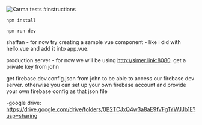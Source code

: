 ![Karma tests](https://travis-ci.org/renaissanceorg/renaissance_front_end.svg?branch=master)
#instructions

`npm install`

`npm run dev`

shaffan - for now try creating a sample vue component - like i did with hello.vue and add it into app.vue.


production server - for now we will be using http://simer.link:8080. get a private key from john


get firebase.dev.config.json from john to be able to access our firebase dev server. otherwise you can set up your own firebase account and provide your own firebase config as that json file


-google drive: https://drive.google.com/drive/folders/0B2TCJxQ4w3a8aE9tVFg1YWJJb1E?usp=sharing